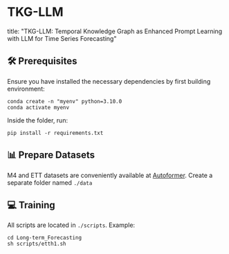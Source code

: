 # TKG-LLM

title: "TKG-LLM: Temporal Knowledge Graph as Enhanced Prompt Learning with LLM for Time Series Forecasting"



## 🛠 Prerequisites

Ensure you have installed the necessary dependencies by first building environment:

```
conda create -n "myenv" python=3.10.0
conda activate myenv
```
Inside the folder, run:
```
pip install -r requirements.txt
```

## 📊 Prepare Datasets

M4 and ETT datasets are conveniently available at [Autoformer](https://drive.google.com/drive/folders/1ZOYpTUa82_jCcxIdTmyr0LXQfvaM9vIy).
Create a separate folder named `./data` 



## 💻 Training

All scripts are located in `./scripts`. Example:

```shell
cd Long-term_Forecasting 
sh scripts/etth1.sh
```



